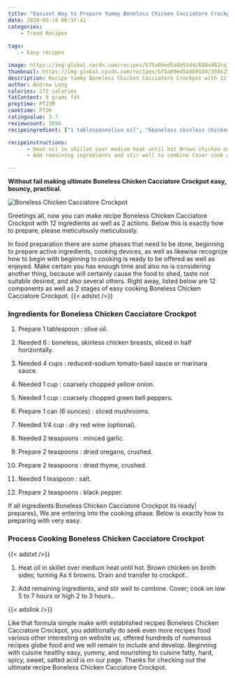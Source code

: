 ```yaml
---
title: "Easiest Way to Prepare Yummy Boneless Chicken Cacciatore Crockpot"
date: 2020-05-19 06:37:41
categories:
    - Trend Recipes
    
tags:
    - Easy recipes

image: https://img-global.cpcdn.com/recipes/b75a09ed5a8b91d4/680x482cq70/boneless-chicken-cacciatore-crockpot-recipe-main-photo.jpg
thumbnail: https://img-global.cpcdn.com/recipes/b75a09ed5a8b91d4/350x250cq70/boneless-chicken-cacciatore-crockpot-recipe-main-photo.jpg
description: Recipe Yummy Boneless Chicken Cacciatore Crockpot with 12 ingredients and 2 stages of easy cooking.
author: Andrew Long
calories: 272 calories
fatContent: 9 grams fat
preptime: PT23M
cooktime: PT2H
ratingvalue: 3.7
reviewcount: 1694
recipeingredient: ["1 tablespoonolive oil", "6boneless skinless chicken breasts sliced in half horizontally", "4 cupsreducedsodium tomatobasil sauce or marinara sauce", "1 cupcoarsely chopped yellow onion", "1 cupcoarsely chopped green bell peppers", "1 can (6 ounces)sliced mushrooms", "1/4 cupdry red wine optional", "2 teaspoonsminced garlic", "2 teaspoonsdried oregano crushed", "2 teaspoonsdried thyme crushed", "1 teaspoonsalt", "2 teaspoonsblack pepper"]

recipeinstructions: 
      - Heat oil in skillet over medium heat until hot Brown chicken on broth sides turning As it browns Drain and transfer to crockpot 
      - Add remaining ingredients and stir well to combine Cover cook on low 5 to 7 hours or high 2 to 3 hours

---
```




**Without fail making ultimate Boneless Chicken Cacciatore Crockpot easy, bouncy, practical**. 


![Boneless Chicken Cacciatore Crockpot](https://img-global.cpcdn.com/recipes/b75a09ed5a8b91d4/680x482cq70/boneless-chicken-cacciatore-crockpot-recipe-main-photo.jpg "Boneless Chicken Cacciatore Crockpot")




Greetings all, now you can make recipe Boneless Chicken Cacciatore Crockpot with 12 ingredients as well as 2 actions. Below this is exactly how to prepare, please meticulously meticulously.

In food preparation there are some phases that need to be done, beginning to prepare active ingredients, cooking devices, as well as likewise recognize how to begin with beginning to cooking is ready to be offered as well as enjoyed. Make certain you has enough time and also no is considering another thing, because will certainly cause the food to shed, taste not suitable desired, and also several others. Right away, listed below are 12 components as well as 2 stages of easy cooking Boneless Chicken Cacciatore Crockpot.
{{< adstxt />}}

### Ingredients for Boneless Chicken Cacciatore Crockpot


1. Prepare 1 tablespoon : olive oil.

1. Needed 6 : boneless, skinless chicken breasts, sliced in half horizontally.

1. Needed 4 cups : reduced-sodium tomato-basil sauce or marinara sauce.

1. Needed 1 cup : coarsely chopped yellow onion.

1. Needed 1 cup : coarsely chopped green bell peppers.

1. Prepare 1 can (6 ounces) : sliced mushrooms.

1. Needed 1/4 cup : dry red wine (optional).

1. Needed 2 teaspoons : minced garlic.

1. Prepare 2 teaspoons : dried oregano, crushed.

1. Prepare 2 teaspoons : dried thyme, crushed.

1. Needed 1 teaspoon : salt.

1. Prepare 2 teaspoons : black pepper.



If all ingredients Boneless Chicken Cacciatore Crockpot its ready| prepares}, We are entering into the cooking phase. Below is exactly how to preparing with very easy.

### Process Cooking Boneless Chicken Cacciatore Crockpot

{{< adstxt />}}


1. Heat oil in skillet over medium heat until hot. Brown chicken on broth sides, turning As it browns. Drain and transfer to crockpot..



1. Add remaining ingredients, and stir well to combine. Cover; cook on low 5 to 7 hours or high 2 to 3 hours..





{{< adslink />}}

Like that formula simple make with established recipes Boneless Chicken Cacciatore Crockpot, you additionally do seek even more recipes food various other interesting on website us, offered hundreds of numerous recipes globe food and we will remain to include and develop. Beginning with cuisine healthy easy, yummy, and nourishing to cuisine fatty, hard, spicy, sweet, salted acid is on our page. Thanks for checking out the ultimate recipe Boneless Chicken Cacciatore Crockpot.

